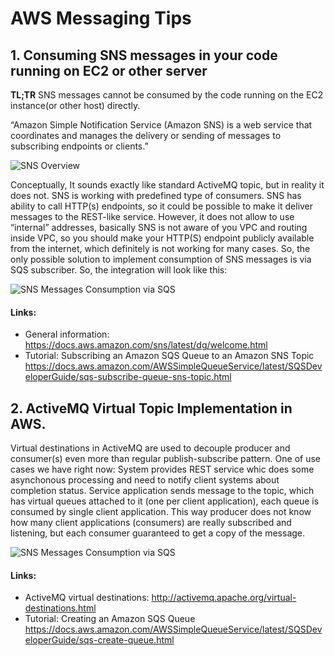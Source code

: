 # AWS Messaging Tips

## 1. Consuming SNS messages in your code running on EC2 or other server

**TL;TR** SNS messages cannot be consumed by the code running on the EC2 instance(or other host) directly.

“Amazon Simple Notification Service (Amazon SNS) is a web service that coordinates and manages the delivery or sending of messages to subscribing endpoints or clients.” 

![SNS Overview](https://github.com/szaitsev/aws-notes/blob/master/aws-messaging/images/img10.png)

Conceptually, It sounds exactly like standard ActiveMQ topic, but in reality it does not. SNS is working with predefined type of consumers. 
SNS has ability to call HTTP(s) endpoints, so it could be possible to make it deliver messages to the REST-like service. However, it does not allow to use “internal” addresses, basically SNS is not aware of you VPC and routing inside VPC, so you should make your HTTP(S) endpoint publicly available from the internet, which definitely is not working for many cases.
So, the only possible solution to implement consumption of SNS messages is via SQS subscriber. So, the integration will look like this:

![SNS Messages Consumption via SQS](https://github.com/szaitsev/aws-notes/blob/master/aws-messaging/images/img20.png)

#### Links:
- General information:  https://docs.aws.amazon.com/sns/latest/dg/welcome.html
- Tutorial: Subscribing an Amazon SQS Queue to an Amazon SNS Topic https://docs.aws.amazon.com/AWSSimpleQueueService/latest/SQSDeveloperGuide/sqs-subscribe-queue-sns-topic.html

## 2. ActiveMQ Virtual Topic Implementation in AWS.

Virtual destinations in ActiveMQ are used to decouple producer and consumer(s) even more than regular publish-subscribe pattern.
One of use cases we have right now: 
System provides REST service whic does some asynchonous processing and need to notify client systems about completion status. Service application sends message to the topic, which has virtual queues attached to it (one per client application), each queue is consumed by single client application. This way producer does not know how many client applications (consumers) are really subscribed and listening, but each consumer guaranteed to get a copy of the message.


![SNS Messages Consumption via SQS](https://github.com/szaitsev/aws-notes/blob/master/aws-messaging/images/img30.png)

#### Links:
- ActiveMQ virtual destinations: http://activemq.apache.org/virtual-destinations.html
- Tutorial: Creating an Amazon SQS Queue https://docs.aws.amazon.com/AWSSimpleQueueService/latest/SQSDeveloperGuide/sqs-create-queue.html
  



